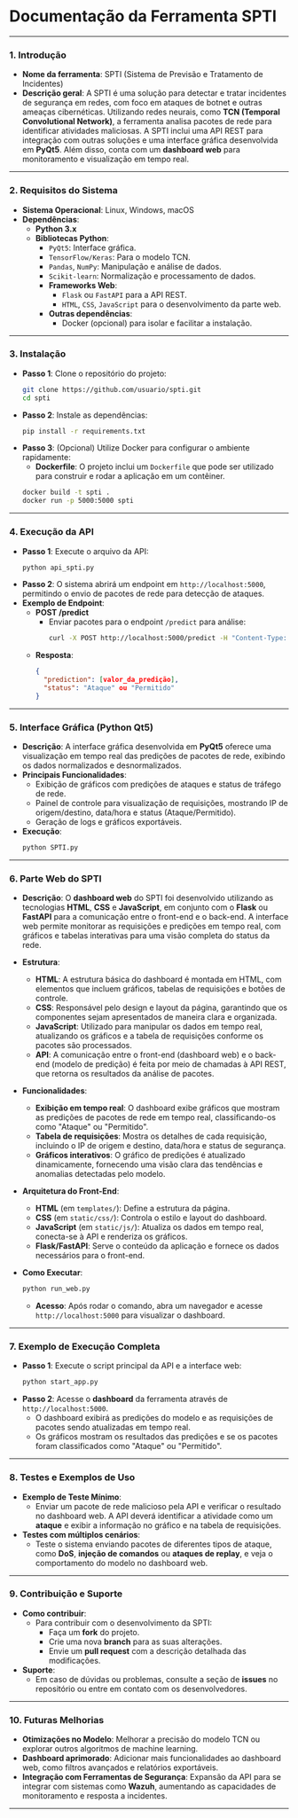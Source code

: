 # Documentação da Ferramenta SPTI

---

### 1. **Introdução**
   - **Nome da ferramenta**: SPTI (Sistema de Previsão e Tratamento de Incidentes)
   - **Descrição geral**: A SPTI é uma solução para detectar e tratar incidentes de segurança em redes, com foco em ataques de botnet e outras ameaças cibernéticas. Utilizando redes neurais, como **TCN (Temporal Convolutional Network)**, a ferramenta analisa pacotes de rede para identificar atividades maliciosas. A SPTI inclui uma API REST para integração com outras soluções e uma interface gráfica desenvolvida em **PyQt5**. Além disso, conta com um **dashboard web** para monitoramento e visualização em tempo real.

---

### 2. **Requisitos do Sistema**
   - **Sistema Operacional**: Linux, Windows, macOS
   - **Dependências**:
     - **Python 3.x**
     - **Bibliotecas Python**:
       - `PyQt5`: Interface gráfica.
       - `TensorFlow/Keras`: Para o modelo TCN.
       - `Pandas`, `NumPy`: Manipulação e análise de dados.
       - `Scikit-learn`: Normalização e processamento de dados.
       - **Frameworks Web**: 
         - `Flask` ou `FastAPI` para a API REST.
         - `HTML`, `CSS`, `JavaScript` para o desenvolvimento da parte web.
       - **Outras dependências**:
         - Docker (opcional) para isolar e facilitar a instalação.

---

### 3. **Instalação**
   - **Passo 1**: Clone o repositório do projeto:
     ```bash
     git clone https://github.com/usuario/spti.git
     cd spti
     ```
   - **Passo 2**: Instale as dependências:
     ```bash
     pip install -r requirements.txt
     ```
   - **Passo 3**: (Opcional) Utilize Docker para configurar o ambiente rapidamente:
     - **Dockerfile**: O projeto inclui um `Dockerfile` que pode ser utilizado para construir e rodar a aplicação em um contêiner.
     ```bash
     docker build -t spti .
     docker run -p 5000:5000 spti
     ```

---

### 4. **Execução da API**
   - **Passo 1**: Execute o arquivo da API:
     ```bash
     python api_spti.py
     ```
   - **Passo 2**: O sistema abrirá um endpoint em `http://localhost:5000`, permitindo o envio de pacotes de rede para detecção de ataques.
   - **Exemplo de Endpoint**:
     - **POST /predict**
       - Enviar pacotes para o endpoint `/predict` para análise:
         ```bash
         curl -X POST http://localhost:5000/predict -H "Content-Type: application/json" -d '{"features": [dados_do_pacote]}'
         ```
     - **Resposta**:
       ```json
       {
         "prediction": [valor_da_predição],
         "status": "Ataque" ou "Permitido"
       }
       ```

---

### 5. **Interface Gráfica (Python Qt5)**
   - **Descrição**: A interface gráfica desenvolvida em **PyQt5** oferece uma visualização em tempo real das predições de pacotes de rede, exibindo os dados normalizados e desnormalizados.
   - **Principais Funcionalidades**:
     - Exibição de gráficos com predições de ataques e status de tráfego de rede.
     - Painel de controle para visualização de requisições, mostrando IP de origem/destino, data/hora e status (Ataque/Permitido).
     - Geração de logs e gráficos exportáveis.
   - **Execução**:
     ```bash
     python SPTI.py
     ```

---

### 6. **Parte Web do SPTI**
   - **Descrição**: O **dashboard web** do SPTI foi desenvolvido utilizando as tecnologias **HTML**, **CSS** e **JavaScript**, em conjunto com o **Flask** ou **FastAPI** para a comunicação entre o front-end e o back-end. A interface web permite monitorar as requisições e predições em tempo real, com gráficos e tabelas interativas para uma visão completa do status da rede.

   - **Estrutura**:
     - **HTML**: A estrutura básica do dashboard é montada em HTML, com elementos que incluem gráficos, tabelas de requisições e botões de controle.
     - **CSS**: Responsável pelo design e layout da página, garantindo que os componentes sejam apresentados de maneira clara e organizada.
     - **JavaScript**: Utilizado para manipular os dados em tempo real, atualizando os gráficos e a tabela de requisições conforme os pacotes são processados.
     - **API**: A comunicação entre o front-end (dashboard web) e o back-end (modelo de predição) é feita por meio de chamadas à API REST, que retorna os resultados da análise de pacotes.

   - **Funcionalidades**:
     - **Exibição em tempo real**: O dashboard exibe gráficos que mostram as predições de pacotes de rede em tempo real, classificando-os como "Ataque" ou "Permitido".
     - **Tabela de requisições**: Mostra os detalhes de cada requisição, incluindo o IP de origem e destino, data/hora e status de segurança.
     - **Gráficos interativos**: O gráfico de predições é atualizado dinamicamente, fornecendo uma visão clara das tendências e anomalias detectadas pelo modelo.

   - **Arquitetura do Front-End**:
     - **HTML** (em `templates/`): Define a estrutura da página.
     - **CSS** (em `static/css/`): Controla o estilo e layout do dashboard.
     - **JavaScript** (em `static/js/`): Atualiza os dados em tempo real, conecta-se à API e renderiza os gráficos.
     - **Flask/FastAPI**: Serve o conteúdo da aplicação e fornece os dados necessários para o front-end.

   - **Como Executar**:
     ```bash
     python run_web.py
     ```
     - **Acesso**: Após rodar o comando, abra um navegador e acesse `http://localhost:5000` para visualizar o dashboard.

---

### 7. **Exemplo de Execução Completa**
   - **Passo 1**: Execute o script principal da API e a interface web:
     ```bash
     python start_app.py
     ```
   - **Passo 2**: Acesse o **dashboard** da ferramenta através de `http://localhost:5000`.
     - O dashboard exibirá as predições do modelo e as requisições de pacotes sendo atualizadas em tempo real.
     - Os gráficos mostram os resultados das predições e se os pacotes foram classificados como "Ataque" ou "Permitido".

---

### 8. **Testes e Exemplos de Uso**
   - **Exemplo de Teste Mínimo**:
     - Enviar um pacote de rede malicioso pela API e verificar o resultado no dashboard web. A API deverá identificar a atividade como um **ataque** e exibir a informação no gráfico e na tabela de requisições.
   - **Testes com múltiplos cenários**:
     - Teste o sistema enviando pacotes de diferentes tipos de ataque, como **DoS**, **injeção de comandos** ou **ataques de replay**, e veja o comportamento do modelo no dashboard web.

---

### 9. **Contribuição e Suporte**
   - **Como contribuir**:
     - Para contribuir com o desenvolvimento da SPTI:
       - Faça um **fork** do projeto.
       - Crie uma nova **branch** para as suas alterações.
       - Envie um **pull request** com a descrição detalhada das modificações.
   - **Suporte**:
     - Em caso de dúvidas ou problemas, consulte a seção de **issues** no repositório ou entre em contato com os desenvolvedores.

---

### 10. **Futuras Melhorias**
   - **Otimizações no Modelo**: Melhorar a precisão do modelo TCN ou explorar outros algoritmos de machine learning.
   - **Dashboard aprimorado**: Adicionar mais funcionalidades ao dashboard web, como filtros avançados e relatórios exportáveis.
   - **Integração com Ferramentas de Segurança**: Expansão da API para se integrar com sistemas como **Wazuh**, aumentando as capacidades de monitoramento e resposta a incidentes.

---


